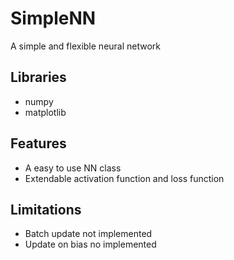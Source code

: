# SimpleNN
A simple and flexible neural network

## Libraries
- numpy
- matplotlib

## Features
- A easy to use NN class
- Extendable activation function and loss function

## Limitations
- Batch update not implemented
- Update on bias no implemented
